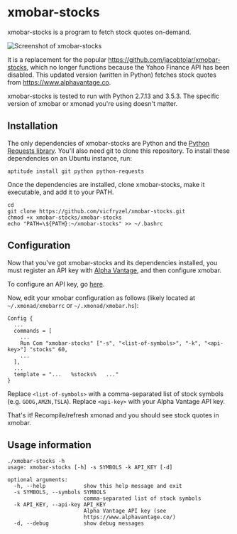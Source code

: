 # xmobar-stocks
xmobar-stocks is a program to fetch stock quotes on-demand.

![Screenshot of xmobar-stocks](https://raw.github.com/vicfryzel/xmobar-stocks/master/screenshot.png)

It is a replacement for the popular https://github.com/jacobtolar/xmobar-stocks,
which no longer functions because the Yahoo Finance API has been disabled. This updated version
(written in Python) fetches stock quotes from https://www.alphavantage.co.

xmobar-stocks is tested to run with Python 2.7.13 and 3.5.3. The specific version of xmobar or xmonad
you're using doesn't matter.

## Installation
The only dependencies of xmobar-stocks are Python and the
[Python Requests library](http://docs.python-requests.org/en/master/). You'll also need git to clone
this repository. To install these dependencies on an Ubuntu instance, run:

    aptitude install git python python-requests
    
Once the dependencies are installed, clone xmobar-stocks, make it executable, and add it to your PATH.

    cd
    git clone https://github.com/vicfryzel/xmobar-stocks.git
    chmod +x xmobar-stocks/xmobar-stocks
    echo "PATH=\${PATH}:~/xmobar-stocks" >> ~/.bashrc
    
## Configuration
Now that you've got xmobar-stocks and its dependencies installed, you must register an API key with
[Alpha Vantage](https://www.alphavantage.co), and then configure xmobar.

To configure an API key, go [here](https://www.alphavantage.co).

Now, edit your xmobar configuration as follows (likely located at `~/.xmonad/xmobarrc` or
`~/.xmonad/xmobar.hs`):

    Config {
      ...
      commands = [
        ...
        Run Com "xmobar-stocks" ["-s", "<list-of-symbols>", "-k", "<api-key>"] "stocks" 60,
        ...
      ],
      ...
      template = "...   %stocks%   ..."
    }

Replace `<list-of-symbols>` with a comma-separated list of stock symbols (e.g. `GOOG,AMZN,TSLA`).
Replace `<api-key>` with your Alpha Vantage API key.

That's it! Recompile/refresh xmonad and you should see stock quotes in xmobar.

## Usage information

    ./xmobar-stocks -h
    usage: xmobar-stocks [-h] -s SYMBOLS -k API_KEY [-d]
    
    optional arguments:
      -h, --help            show this help message and exit
      -s SYMBOLS, --symbols SYMBOLS
                            comma-separated list of stock symbols
      -k API_KEY, --api-key API_KEY
                            Alpha Vantage API key (see
                            https://www.alphavantage.co/)
      -d, --debug           show debug messages
